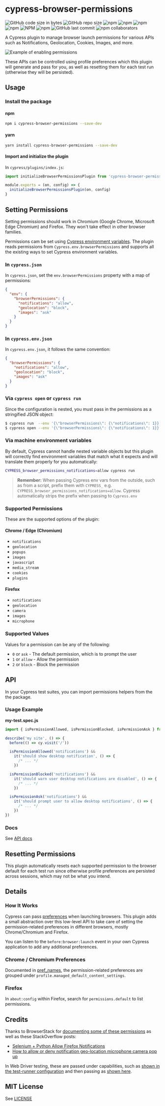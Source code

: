 # cypress-browser-permissions

![GitHub code size in bytes](https://img.shields.io/github/languages/code-size/kamranayub/cypress-browser-permissions.svg)
![GitHub repo size](https://img.shields.io/github/repo-size/kamranayub/cypress-browser-permissions.svg)
![npm](https://img.shields.io/npm/dw/cypress-browser-permissions.svg)
![npm](https://img.shields.io/npm/dm/cypress-browser-permissions.svg)
![npm](https://img.shields.io/npm/dy/cypress-browser-permissions.svg)
![npm](https://img.shields.io/npm/dt/cypress-browser-permissions.svg)
![NPM](https://img.shields.io/npm/l/cypress-browser-permissions.svg)
![npm](https://img.shields.io/npm/v/cypress-browser-permissions.svg)
![GitHub last commit](https://img.shields.io/github/last-commit/kamranayub/cypress-browser-permissions.svg)
![npm collaborators](https://img.shields.io/npm/collaborators/cypress-browser-permissions.svg)

A Cypress plugin to manage browser launch permissions for various APIs such as Notifications, Geolocation, Cookies, Images, and more.

![Example of enabling permissions](https://user-images.githubusercontent.com/563819/87628826-63b13100-c6f7-11ea-956a-ca84a137d464.png)

These APIs can be controlled using profile preferences which this plugin will generate and pass for you, as well as resetting them for each test run (otherwise they will be persisted).

## Usage

### Install the package

#### npm

```bash
npm i cypress-browser-permissions --save-dev
```

#### yarn

```bash
yarn install cypress-browser-permissions --save-dev
```

#### Import and initialize the plugin

In `cypress/plugins/index.js`:

```js
import initializeBrowserPermissionsPlugin from 'cypress-browser-permissions/plugin'

module.exports = (on, config) => {
  initializeBrowserPermissionsPlugin(on, config)
}
```

## Setting Permissions

Setting permissions should work in Chromium (Google Chrome, Microsoft Edge Chromium) and Firefox. They won't take effect in other browser families.

Permissions cam be set using [Cypress environment variables](https://docs.cypress.io/guides/guides/environment-variables.html). The plugin reads permissions from `Cypress.env.browserPermissions` and supports all the existing ways to set Cypress environment variables.

### In `cypress.json`

In `cypress.json`, set the `env.browserPermissions` property with a map of permissions:

```json
{
  "env": {
    "browserPermissions": {
      "notifications": "allow",
      "geolocation": "block",
      "images": "ask"
    }
  }
}
```

### In `cypress.env.json`

In `cypress.env.json`, it follows the same convention:

```json
{
  "browserPermissions": {
    "notifications": "allow",
    "geolocation": "block",
    "images": "ask"
  }
}
```

### Via `cypress open` or `cypress run`

Since the configuration is nested, you must pass in the permissions as a stringified JSON object:

```bash
$ cypress run  --env '{\"browserPermissions\": {\"notifications\": 1}}'
$ cypress open --env '{\"browserPermissions\": {\"notifications\": 1}}'
```

### Via machine environment variables

By default, Cypress cannot handle nested variable objects but this plugin will correctly find environment variables that match what it expects and will translate them properly for you automatically:

```bash
CYPRESS_browser_permissions_notifications=allow cypress run
```

> **Remember:** When passing Cypress env vars from the outside, such as from a script, prefix them with `CYPRESS_` e.g. `CYPRESS_browser_permissions_notifications=allow`. Cypress automatically strips the prefix when passing to `Cypress.env`

### Supported Permissions

These are the supported options of the plugin:

#### Chrome / Edge (Chromium)

- `notifications`
- `geolocation`
- `popups`
- `images`
- `javascript`
- `media_stream`
- `cookies`
- `plugins`

#### Firefox

- `notifications`
- `geolocation`
- `camera`
- `images`
- `microphone`

### Supported Values

Values for a permission can be any of the following:

- `0` or `ask` - The default permission, which is to prompt the user
- `1` or `allow` - Allow the permission
- `2` or `block` - Block the permission

## API

In your Cypress test suites, you can import permissions helpers from the the package.

### Usage Example

**my-test.spec.js**

```js
import { isPermissionAllowed, isPermissionBlocked, isPermissionAsk } from 'cypress-browser-permissions'

describe('my site', () => {
  before(() => cy.visit('/'))

  isPermissionAllowed('notifications') &&
    it('should show desktop notification', () => {
      /* ... */
    })

  isPermissionBlocked('notifications') &&
    it('should warn user desktop notifications are disabled', () => {
      /* ... */
    })

  isPermissionAsk('notifications') &&
    it('should prompt user to allow desktop notifications', () => {
      /* ... */
    })
})
```

### Docs

See [API docs](https://kamranicus.com/cypress-browser-permissions)

## Resetting Permissions

This plugin automatically resets each supported permission to the browser default for each test run since otherwise profile preferences are persisted across sessions, which may not be what you intend.

## Details

### How It Works

Cypress can pass [preferences](https://docs.cypress.io/api/plugins/browser-launch-api.html#Modify-browser-launch-arguments-preferences-and-extensions) when launching browsers. This plugin adds a small abstraction over this low-level API to take care of setting the permission-related preferences in different browsers, mostly Chrome/Chromium and Firefox.

You can listen to the `before:browser:launch` event in your own Cypress application to add any additional preferences.

### Chrome / Chromium Preferences

Documented in [pref_names](https://src.chromium.org/viewvc/chrome/trunk/src/chrome/common/pref_names.cc?view=markup), the permission-related preferences are grouped under `profile.managed_default_content_settings`.

### Firefox

In `about:config` within Firefox, search for `permissions.default` to list permissions.

## Credits

Thanks to BrowserStack for [documenting some of these permissions](https://www.browserstack.com/automate/handle-popups-alerts-prompts-in-automated-tests) as well as these StackOverflow posts:

- [Selenium + Python Allow Firefox Notifications](https://stackoverflow.com/questions/55435198/selenium-python-allow-firefox-notifications)
- [How to allow or deny notification geo-location microphone camera pop up](https://stackoverflow.com/questions/48007699/how-to-allow-or-deny-notification-geo-location-microphone-camera-pop-up)

In Web Driver testing, these are passed under capabilities, such as [shown in the test-runner configuration](https://webdriver.io/docs/configurationfile.html) and then passing as [shown here](https://stackoverflow.com/a/47654122/109458).

## MIT License

See [LICENSE](LICENSE)

```

```
